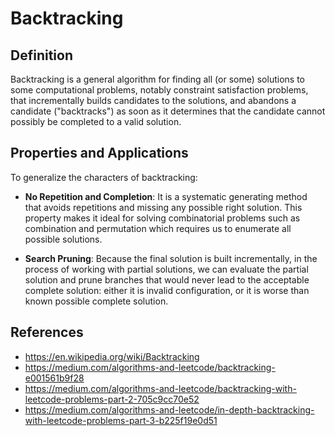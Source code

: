 # Backtracking

## Definition

Backtracking is a general algorithm for finding all (or some) solutions to some computational problems, notably constraint satisfaction problems, that incrementally builds candidates to the solutions, and abandons a candidate ("backtracks") as soon as it determines that the candidate cannot possibly be completed to a valid solution.

## Properties and Applications

To generalize the characters of backtracking:

- **No Repetition and Completion**: It is a systematic generating method that avoids repetitions and missing any possible right solution. This property makes it ideal for solving combinatorial problems such as combination and permutation which requires us to enumerate all possible solutions.

- **Search Pruning**: Because the final solution is built incrementally, in the process of working with partial solutions, we can evaluate the partial solution and prune branches that would never lead to the acceptable complete solution: either it is invalid configuration, or it is worse than known possible complete solution.

## References

- <https://en.wikipedia.org/wiki/Backtracking>
- <https://medium.com/algorithms-and-leetcode/backtracking-e001561b9f28>
- <https://medium.com/algorithms-and-leetcode/backtracking-with-leetcode-problems-part-2-705c9cc70e52>
- <https://medium.com/algorithms-and-leetcode/in-depth-backtracking-with-leetcode-problems-part-3-b225f19e0d51>
